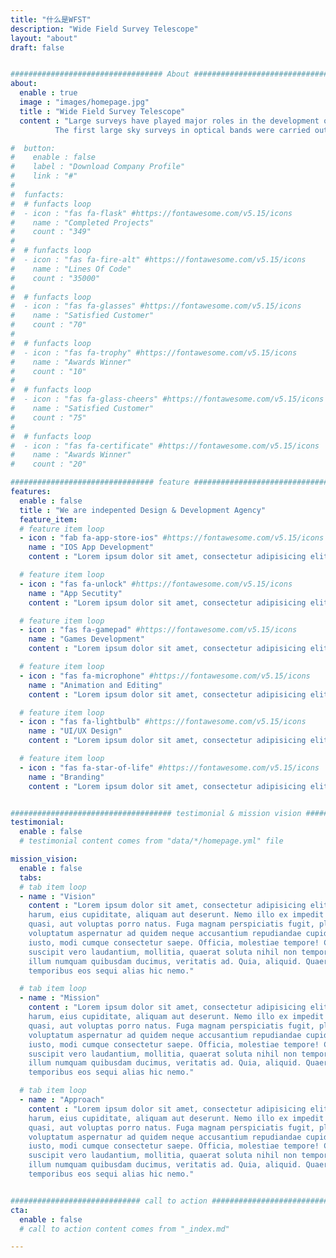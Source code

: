 ```yaml
---
title: "什么是WFST"
description: "Wide Field Survey Telescope"
layout: "about"
draft: false


################################## About #####################################
about:
  enable : true
  image : "images/homepage.jpg"
  title : "Wide Field Survey Telescope"
  content : "Large surveys have played major roles in the development of all fields of the astronomy since later 1950s. 
          The first large sky surveys in optical bands were carried out from 1950s through 1980s with 1.2m Schmidt telescope of Palomar observatory in the northern hemisphere (Palomar Observatory Sky Surveys (POSS) I and II and UK Schmidt telescope at AAO and the ESO Schmidt telescope in Chile in the southern sky. Two micron all sky survey (2MASS) covering three near-infrared bands was completed in 2001 with a pair of matched 1.3m diameter telescopes (Arizona and Chile). These large sky surveys served as important sources of discovery from solar systems to galaxies and quasars for dozens."

#  button:
#    enable : false
#    label : "Download Company Profile"
#    link : "#"
#
#  funfacts:
#  # funfacts loop
#  - icon : "fas fa-flask" #https://fontawesome.com/v5.15/icons
#    name : "Completed Projects"
#    count : "349"
#
#  # funfacts loop
#  - icon : "fas fa-fire-alt" #https://fontawesome.com/v5.15/icons
#    name : "Lines Of Code"
#    count : "35000"
#
#  # funfacts loop
#  - icon : "fas fa-glasses" #https://fontawesome.com/v5.15/icons
#    name : "Satisfied Customer"
#    count : "70"
#
#  # funfacts loop
#  - icon : "fas fa-trophy" #https://fontawesome.com/v5.15/icons
#    name : "Awards Winner"
#    count : "10"
#
#  # funfacts loop
#  - icon : "fas fa-glass-cheers" #https://fontawesome.com/v5.15/icons
#    name : "Satisfied Customer"
#    count : "75"
#
#  # funfacts loop
#  - icon : "fas fa-certificate" #https://fontawesome.com/v5.15/icons
#    name : "Awards Winner"
#    count : "20"

################################ feature #####################################
features:
  enable : false
  title : "We are indepented Design & Development Agency"
  feature_item:
  # feature item loop
  - icon : "fab fa-app-store-ios" #https://fontawesome.com/v5.15/icons
    name : "IOS App Development"
    content : "Lorem ipsum dolor sit amet, consectetur adipisicing elit, sed do eiusmod tempor incididunt ut"

  # feature item loop
  - icon : "fas fa-unlock" #https://fontawesome.com/v5.15/icons
    name : "App Secutity"
    content : "Lorem ipsum dolor sit amet, consectetur adipisicing elit, sed do eiusmod tempor incididunt ut"

  # feature item loop
  - icon : "fas fa-gamepad" #https://fontawesome.com/v5.15/icons
    name : "Games Development"
    content : "Lorem ipsum dolor sit amet, consectetur adipisicing elit, sed do eiusmod tempor incididunt ut"

  # feature item loop
  - icon : "fas fa-microphone" #https://fontawesome.com/v5.15/icons
    name : "Animation and Editing"
    content : "Lorem ipsum dolor sit amet, consectetur adipisicing elit, sed do eiusmod tempor incididunt ut"

  # feature item loop
  - icon : "fas fa-lightbulb" #https://fontawesome.com/v5.15/icons
    name : "UI/UX Design"
    content : "Lorem ipsum dolor sit amet, consectetur adipisicing elit, sed do eiusmod tempor incididunt ut"

  # feature item loop
  - icon : "fas fa-star-of-life" #https://fontawesome.com/v5.15/icons
    name : "Branding"
    content : "Lorem ipsum dolor sit amet, consectetur adipisicing elit, sed do eiusmod tempor incididunt ut"


#################################### testimonial & mission vision #######################################
testimonial:
  enable : false
  # testimonial content comes from "data/*/homepage.yml" file

mission_vision:
  enable : false
  tabs:
  # tab item loop
  - name : "Vision"
    content : "Lorem ipsum dolor sit amet, consectetur adipisicing elit. Inventore nobis ducimus facere repellat
    harum, eius cupiditate, aliquam aut deserunt. Nemo illo ex impedit autem quod nobis architecto, velit
    quasi, aut voluptas porro natus. Fuga magnam perspiciatis fugit, placeat possimus officia non ducimus
    voluptatum aspernatur ad quidem neque accusantium repudiandae cupiditate nobis corporis, cum facere
    iusto, modi cumque consectetur saepe. Officia, molestiae tempore! Consequatur ipsa consequuntur saepe
    suscipit vero laudantium, mollitia, quaerat soluta nihil non tempore, quos dignissimos quasi ab officiis
    illum numquam quibusdam ducimus, veritatis ad. Quia, aliquid. Quaerat quos ducimus ipsam amet minus
    temporibus eos sequi alias hic nemo."

  # tab item loop
  - name : "Mission"
    content : "Lorem ipsum dolor sit amet, consectetur adipisicing elit. Inventore nobis ducimus facere repellat
    harum, eius cupiditate, aliquam aut deserunt. Nemo illo ex impedit autem quod nobis architecto, velit
    quasi, aut voluptas porro natus. Fuga magnam perspiciatis fugit, placeat possimus officia non ducimus
    voluptatum aspernatur ad quidem neque accusantium repudiandae cupiditate nobis corporis, cum facere
    iusto, modi cumque consectetur saepe. Officia, molestiae tempore! Consequatur ipsa consequuntur saepe
    suscipit vero laudantium, mollitia, quaerat soluta nihil non tempore, quos dignissimos quasi ab officiis
    illum numquam quibusdam ducimus, veritatis ad. Quia, aliquid. Quaerat quos ducimus ipsam amet minus
    temporibus eos sequi alias hic nemo."

  # tab item loop
  - name : "Approach"
    content : "Lorem ipsum dolor sit amet, consectetur adipisicing elit. Inventore nobis ducimus facere repellat
    harum, eius cupiditate, aliquam aut deserunt. Nemo illo ex impedit autem quod nobis architecto, velit
    quasi, aut voluptas porro natus. Fuga magnam perspiciatis fugit, placeat possimus officia non ducimus
    voluptatum aspernatur ad quidem neque accusantium repudiandae cupiditate nobis corporis, cum facere
    iusto, modi cumque consectetur saepe. Officia, molestiae tempore! Consequatur ipsa consequuntur saepe
    suscipit vero laudantium, mollitia, quaerat soluta nihil non tempore, quos dignissimos quasi ab officiis
    illum numquam quibusdam ducimus, veritatis ad. Quia, aliquid. Quaerat quos ducimus ipsam amet minus
    temporibus eos sequi alias hic nemo."


############################# call to action #################################
cta:
  enable : false
  # call to action content comes from "_index.md"

---
```



